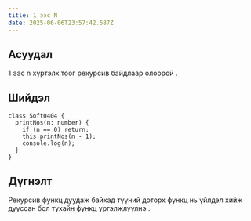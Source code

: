 ```yaml
---
title: 1 ээс N
date: 2025-06-06T23:57:42.587Z
---
```


## Асуудал

1 ээс n хүртэлх тоог рекурсив байдлаар олоорой .

## Шийдэл

```
class Soft0404 {
  printNos(n: number) {
    if (n == 0) return;
    this.printNos(n - 1);
    console.log(n);
  }
}
```

## Дүгнэлт

Рекурсив функц дуудаж байхад түүний доторх функц нь үйлдэл хийж дууссан бол тухайн функц үргэлжлүүлнэ .

